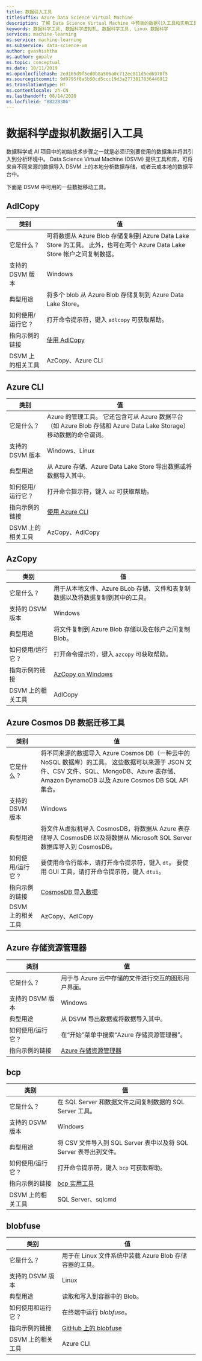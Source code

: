 ```yaml
---
title: 数据引入工具
titleSuffix: Azure Data Science Virtual Machine
description: 了解 Data Science Virtual Machine 中预装的数据引入工具和实用工具。
keywords: 数据科学工具, 数据科学虚拟机, 数据科学工具, Linux 数据科学
services: machine-learning
ms.service: machine-learning
ms.subservice: data-science-vm
author: gvashishtha
ms.author: gopalv
ms.topic: conceptual
ms.date: 10/11/2019
ms.openlocfilehash: 2ed165d9f5ed0b8a506a0c712ec811d5ed6970f5
ms.sourcegitcommit: 9d9795f8a5b50cd5ccc19d3a2773817836446912
ms.translationtype: HT
ms.contentlocale: zh-CN
ms.lasthandoff: 08/14/2020
ms.locfileid: "88228386"
---
```

# <a name="data-science-virtual-machine-data-ingestion-tools"></a>数据科学虚拟机数据引入工具

数据科学或 AI 项目中的初始技术步骤之一就是必须识别要使用的数据集并将其引入到分析环境中。 Data Science Virtual Machine (DSVM) 提供工具和库，可将来自不同来源的数据导入 DSVM 上的本地分析数据存储，或者云或本地的数据平台中。

下面是 DSVM 中可用的一些数据移动工具。

## <a name="adlcopy"></a>AdlCopy

| 类别 | 值 |
| ------------- | ------------- |
| 它是什么？   | 可将数据从 Azure Blob 存储复制到 Azure Data Lake Store 的工具。 此外，也可在两个 Azure Data Lake Store 帐户之间复制数据。      |
| 支持的 DSVM 版本      | Windows      |
| 典型用途      | 将多个 blob 从 Azure Blob 存储复制到 Azure Data Lake Store。      |
|  如何使用/运行它？    |   打开命令提示符，键入 `adlcopy` 可获取帮助。    |
| 指向示例的链接      | [使用 AdlCopy](/data-lake-store/data-lake-store-copy-data-azure-storage-blob)      |
| DSVM 上的相关工具      | AzCopy、Azure CLI     |

## <a name="azure-cli"></a>Azure CLI

| 类别 | 值 |
| ------------- | ------------- |
| 它是什么？   | Azure 的管理工具。 它还包含可从 Azure 数据平台（如 Azure Blob 存储和 Azure Data Lake Storage）移动数据的命令谓词。     |
| 支持的 DSVM 版本      | Windows、Linux     |
| 典型用途      | 从 Azure 存储、Azure Data Lake Store 导出数据或将数据导入其中。      |
|  如何使用/运行它？    |   打开命令提示符，键入 `az` 可获取帮助。    |
| 指向示例的链接      | [使用 Azure CLI](https://docs.microsoft.com/cli/azure)     |
| DSVM 上的相关工具      | AzCopy、AdlCopy      |


## <a name="azcopy"></a>AzCopy

| 类别 | 值 |
| ------------- | ------------- |
| 它是什么？   | 用于从本地文件、Azure BLob 存储、文件和表复制数据以及将数据复制到其中的工具。      |
| 支持的 DSVM 版本      | Windows      |
| 典型用途      | 将文件复制到 Azure Blob 存储以及在帐户之间复制 Blob。      |
|  如何使用/运行它？    |   打开命令提示符，键入 `azcopy` 可获取帮助。    |
| 指向示例的链接      | [AzCopy on Windows](/storage/common/storage-use-azcopy)      |
| DSVM 上的相关工具      | AdlCopy     |


## <a name="azure-cosmos-db-data-migration-tool"></a>Azure Cosmos DB 数据迁移工具

| 类别 | 值 |
| ------------- | ------------- |
| 它是什么？   | 将不同来源的数据导入 Azure Cosmos DB（一种云中的 NoSQL 数据库）的工具。 这些数据可以来源于 JSON 文件、CSV 文件、SQL、MongoDB、Azure 表存储、Amazon DynamoDB 以及 Azure Cosmos DB SQL API 集合。      |
| 支持的 DSVM 版本      | Windows      |
| 典型用途      | 将文件从虚拟机导入 CosmosDB，将数据从 Azure 表存储导入 CosmosDB 以及将数据从 Microsoft SQL Server 数据库导入到 CosmosDB。     |
|  如何使用/运行它？    |   要使用命令行版本，请打开命令提示符，键入 `dt`。 要使用 GUI 工具，请打开命令提示符，键入 `dtui`。    |
| 指向示例的链接      | [CosmosDB 导入数据](/cosmos-db/import-data)      |
| DSVM 上的相关工具      | AzCopy、AdlCopy      |

## <a name="azure-storage-explorer"></a>Azure 存储资源管理器

| 类别 | 值 |
| ------------- | ------------- |
| 它是什么？   | 用于与 Azure 云中存储的文件进行交互的图形用户界面。 |
| 支持的 DSVM 版本      | Windows      |
| 典型用途      | 从 DSVM 导出数据或将数据导入其中。    |
|  如何使用/运行它？    | 在“开始”菜单中搜索“Azure 存储资源管理器”。 |
| 指向示例的链接      | [Azure 存储资源管理器](vm-do-ten-things.md#access-azure-data-and-analytics-services)      |


## <a name="bcp"></a>bcp

| 类别 | 值 |
| ------------- | ------------- |
| 它是什么？   | 在 SQL Server 和数据文件之间复制数据的 SQL Server 工具。      |
| 支持的 DSVM 版本      | Windows      |
| 典型用途      | 将 CSV 文件导入到 SQL Server 表中以及将 SQL Server 表导出到文件。      |
|  如何使用/运行它？    |   打开命令提示符，键入 `bcp` 可获取帮助。    |
| 指向示例的链接      | [bcp 实用工具](https://docs.microsoft.com/sql/tools/bcp-utility)      |
| DSVM 上的相关工具      | SQL Server、sqlcmd      |

## <a name="blobfuse"></a>blobfuse

| 类别 | 值 |
| ------------- | ------------- |
| 它是什么？   | 用于在 Linux 文件系统中装载 Azure Blob 存储容器的工具。      |
| 支持的 DSVM 版本      | Linux      |
| 典型用途      | 读取和写入到容器中的 Blob。      |
|  如何使用和运行它？    |   在终端中运行 _blobfuse_。    |
| 指向示例的链接      | [GitHub 上的 blobfuse](https://github.com/Azure/azure-storage-fuse)      |
| DSVM 上的相关工具      | Azure CLI      |
